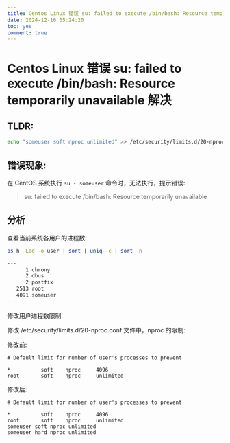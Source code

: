 ```yaml
---
title: Centos Linux 错误 su: failed to execute /bin/bash: Resource temporarily unavailable 解决
date: 2024-12-16 05:24:20
toc: yes
comment: true
---
```


# Centos Linux 错误 su: failed to execute /bin/bash: Resource temporarily unavailable 解决
## TLDR:

```bash
echo "someuser soft nproc unlimited" >> /etc/security/limits.d/20-nproc.conf
```

## 错误现象:

在 CentOS 系统执行 `su - someuser` 命令时，无法执行，提示错误:

>  su: failed to execute /bin/bash: Resource temporarily unavailable

## 分析

查看当前系统各用户的进程数:

```bash
ps h -Led -o user | sort | uniq -c | sort -n

---
      1 chrony
      2 dbus
      2 postfix
   2513 root
   4091 someuser
---
```

修改用户进程数限制:

修改 /etc/security/limits.d/20-nproc.conf 文件中，nproc 的限制:

修改前:

```
# Default limit for number of user's processes to prevent

*          soft    nproc     4096
root       soft    nproc     unlimited
```

修改后:

```
# Default limit for number of user's processes to prevent

*          soft    nproc     4096
root       soft    nproc     unlimited
someuser soft nproc unlimited
someuser hard nproc unlimited
```
